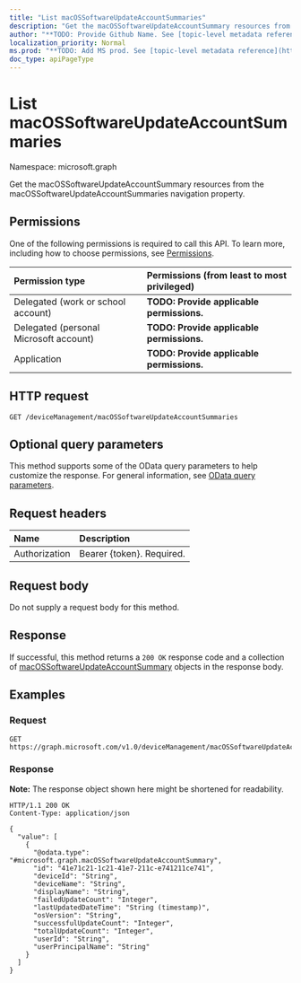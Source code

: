 ```yaml
---
title: "List macOSSoftwareUpdateAccountSummaries"
description: "Get the macOSSoftwareUpdateAccountSummary resources from the macOSSoftwareUpdateAccountSummaries navigation property."
author: "**TODO: Provide Github Name. See [topic-level metadata reference](https://msgo.azurewebsites.net/add/document/guidelines/metadata.html#topic-level-metadata)**"
localization_priority: Normal
ms.prod: "**TODO: Add MS prod. See [topic-level metadata reference](https://msgo.azurewebsites.net/add/document/guidelines/metadata.html#topic-level-metadata)**"
doc_type: apiPageType
---
```


# List macOSSoftwareUpdateAccountSummaries
Namespace: microsoft.graph



Get the macOSSoftwareUpdateAccountSummary resources from the macOSSoftwareUpdateAccountSummaries navigation property.

## Permissions
One of the following permissions is required to call this API. To learn more, including how to choose permissions, see [Permissions](/graph/permissions-reference).

|Permission type|Permissions (from least to most privileged)|
|:---|:---|
|Delegated (work or school account)|**TODO: Provide applicable permissions.**|
|Delegated (personal Microsoft account)|**TODO: Provide applicable permissions.**|
|Application|**TODO: Provide applicable permissions.**|

## HTTP request

<!-- {
  "blockType": "ignored"
}
-->
``` http
GET /deviceManagement/macOSSoftwareUpdateAccountSummaries
```

## Optional query parameters
This method supports some of the OData query parameters to help customize the response. For general information, see [OData query parameters](/graph/query-parameters).

## Request headers
|Name|Description|
|:---|:---|
|Authorization|Bearer {token}. Required.|

## Request body
Do not supply a request body for this method.

## Response

If successful, this method returns a `200 OK` response code and a collection of [macOSSoftwareUpdateAccountSummary](../resources/macossoftwareupdateaccountsummary.md) objects in the response body.

## Examples

### Request
<!-- {
  "blockType": "request",
  "name": "list_macossoftwareupdateaccountsummary"
}
-->
``` http
GET https://graph.microsoft.com/v1.0/deviceManagement/macOSSoftwareUpdateAccountSummaries
```


### Response
**Note:** The response object shown here might be shortened for readability.
<!-- {
  "blockType": "response",
  "truncated": true,
  "@odata.type": "Collection(microsoft.graph.macOSSoftwareUpdateAccountSummary)"
}
-->
``` http
HTTP/1.1 200 OK
Content-Type: application/json

{
  "value": [
    {
      "@odata.type": "#microsoft.graph.macOSSoftwareUpdateAccountSummary",
      "id": "41e71c21-1c21-41e7-211c-e741211ce741",
      "deviceId": "String",
      "deviceName": "String",
      "displayName": "String",
      "failedUpdateCount": "Integer",
      "lastUpdatedDateTime": "String (timestamp)",
      "osVersion": "String",
      "successfulUpdateCount": "Integer",
      "totalUpdateCount": "Integer",
      "userId": "String",
      "userPrincipalName": "String"
    }
  ]
}
```

